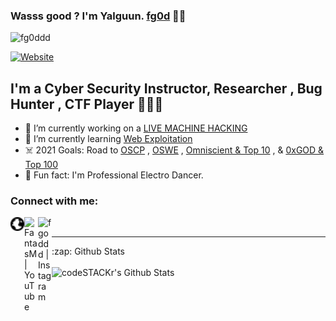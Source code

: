 ### Wasss good ? I'm Yalguun. [fg0d][website] 🏴‍☠️

![fg0ddd](https://i.giphy.com/media/JpqUGAsKpj7sXmJ8yY/giphy.webp)

[![Website](https://img.shields.io/website?label=fg0d.github.io&style=for-the-badge&url=https%3A%2F%2Fcodestackr.com)](https://fg0d.github.io/)

## I'm a Cyber Security Instructor, Researcher , Bug Hunter , CTF Player 🕵🏻‍♂️

- 🤖 I’m currently working on a [LIVE MACHINE HACKING][hackthebox]
- 👾 I’m currently learning [Web Exploitation][web]
- ☠️ 2021 Goals: Road to [OSCP][oscp] , [OSWE][oswe] , [Omniscient & Top 10][hackthebox] , & [0xGOD & Top 100][tryhackme]
- 👻 Fun fact: I'm Professional Electro Dancer.

### Connect with me:

[<img align="left" alt="" width="22px" src="https://raw.githubusercontent.com/iconic/open-iconic/master/svg/globe.svg" />][website]
[<img align="left" alt="FantasM | YouTube" width="22px" src="https://cdn.jsdelivr.net/npm/simple-icons@v3/icons/youtube.svg" />][youtube]
[<img align="left" alt="fgoddd | Instagram" width="22px" src="https://cdn.jsdelivr.net/npm/simple-icons@v3/icons/instagram.svg" />][instagram]

<br />

---

  <summary>:zap: Github Stats</summary>
<br />
  <img align="left" alt="codeSTACKr's Github Stats" src="https://github-readme-stats.fg0d.vercel.app/api?username=fg0d&show_icons=true&hide_border=true" />

[hackthebox]: https://www.hackthebox.eu/home/users/profile/126217
[website]: https://fg0d.github.io/
[youtube]: https://youtube.com/fantasm
[instagram]: https://instagram.com/fgoddd
[webdevplaylist]: https://www.youtube.com/playlist?list=PLkwxH9e_vrAJ0WbEsFA9W3I1W-g_BTsbt
[jsplaylist]: https://www.youtube.com/playlist?list=PLkwxH9e_vrALRJKu7wfXby3MKeflhTu6B
[cssplaylist]: https://www.youtube.com/playlist?list=PLkwxH9e_vrALSdvZuEh6gqQdmDoDIoqz4
[reactplaylist]: https://www.youtube.com/playlist?list=PLkwxH9e_vrAK4TdffpxKY3QGyHCpxFcQ0
[oscp]: https://www.offensive-security.com/pwk-oscp/
[oswe]: https://www.offensive-security.com/awae-oswe/
[web]: https://www.youtube.com/watch?v=Ll31QMh3kBM&list=PLWOqJmFMmcPlruwKWnmVxe3V5MePgadYI
[tryhackme]: https://tryhackme.com/p/fg0d
[github-large]: https://tryhackme-badges.s3.amazonaws.com/fg0d.png
